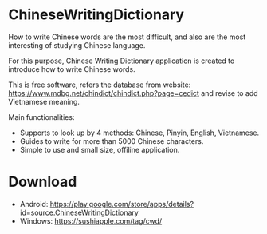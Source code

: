 # ChineseWritingDictionary
How to write Chinese words are the most difficult, and also are the most interesting of studying Chinese language.

For this purpose, Chinese Writing Dictionary application is created to introduce how to write Chinese words.

This is free software, refers the database from website: https://www.mdbg.net/chindict/chindict.php?page=cedict and revise to add Vietnamese meaning.

Main functionalities:
+ Supports to look up by 4 methods: Chinese, Pinyin, English, Vietnamese.
+ Guides to write for more than 5000 Chinese characters.
+ Simple to use and small size, offiline application.

# Download
+ Android: https://play.google.com/store/apps/details?id=source.ChineseWritingDictionary
+ Windows: https://sushiapple.com/tag/cwd/
